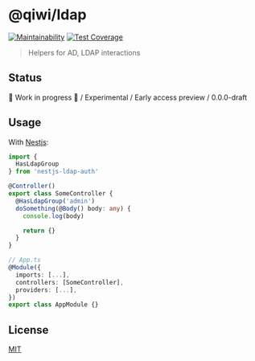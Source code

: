 # @qiwi/ldap

[![Maintainability](https://api.codeclimate.com/v1/badges/32171b1066fd735f2015/maintainability)](https://codeclimate.com/github/qiwi/ldap/maintainability)
[![Test Coverage](https://api.codeclimate.com/v1/badges/32171b1066fd735f2015/test_coverage)](https://codeclimate.com/github/qiwi/ldap/test_coverage)
> Helpers for AD, LDAP interactions


## Status
🚧 Work in progress 🚧 / Experimental / Early access preview / 0.0.0-draft

## Usage
With [Nestjs](https://nestjs.com/):
```typescript
import {
  HasLdapGroup
} from 'nestjs-ldap-auth'

@Controller()
export class SomeController {
  @HasLdapGroup('admin')
  doSomething(@Body() body: any) {
    console.log(body)

    return {}
  }
}

// App.ts
@Module({
  imports: [...],
  controllers: [SomeController],
  providers: [...],
})
export class AppModule {}
```

## License
[MIT](./LICENSE)
